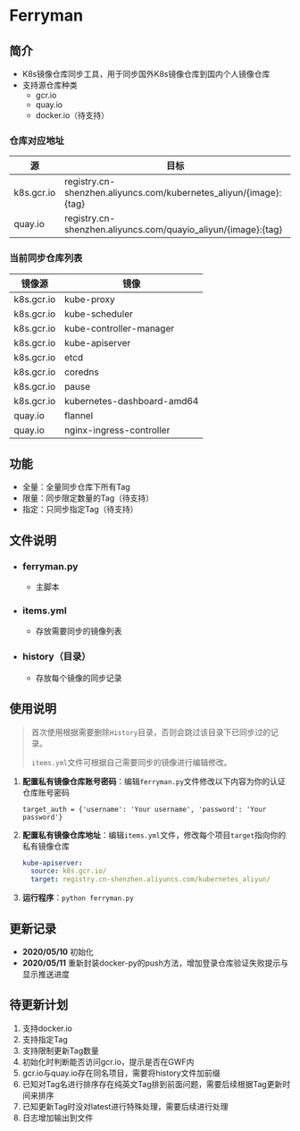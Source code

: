 # Ferryman
## 简介

- K8s镜像仓库同步工具，用于同步国外K8s镜像仓库到国内个人镜像仓库
- 支持源仓库种类
  - gcr.io
  - quay.io
  - docker.io（待支持）

### 仓库对应地址

| 源         | 目标                                                         |
| ---------- | ------------------------------------------------------------ |
| k8s.gcr.io | registry.cn-shenzhen.aliyuncs.com/kubernetes_aliyun/{image}:{tag} |
| quay.io    | registry.cn-shenzhen.aliyuncs.com/quayio_aliyun/{image}:{tag} |

### 当前同步仓库列表

| 镜像源     | 镜像                       |
| ---------- | -------------------------- |
| k8s.gcr.io | kube-proxy                 |
| k8s.gcr.io | kube-scheduler             |
| k8s.gcr.io | kube-controller-manager    |
| k8s.gcr.io | kube-apiserver             |
| k8s.gcr.io | etcd                       |
| k8s.gcr.io | coredns                    |
| k8s.gcr.io | pause                      |
| k8s.gcr.io | kubernetes-dashboard-amd64 |
| quay.io    | flannel                    |
| quay.io    | nginx-ingress-controller   |

## 功能

- 全量：全量同步仓库下所有Tag
- 限量：同步限定数量的Tag（待支持）
- 指定：只同步指定Tag（待支持）

## 文件说明

- ### ferryman.py

  - 主脚本
  
- ### items.yml

  - 存放需要同步的镜像列表


- ### history（目录）

  - 存放每个镜像的同步记录

## 使用说明

   > 首次使用根据需要删除`History`目录，否则会跳过该目录下已同步过的记录。
   >
   > `items.yml`文件可根据自己需要同步的镜像进行编辑修改。



1. **配置私有镜像仓库账号密码**：编辑`ferryman.py`文件修改以下内容为你的认证仓库账号密码

   ```shell
   target_auth = {'username': 'Your username', 'password': 'Your password'}
   ```

   

2. **配置私有镜像仓库地址**：编辑`items.yml`文件，修改每个项目`target`指向你的私有镜像仓库

   ```yaml
   kube-apiserver:
     source: k8s.gcr.io/
     target: registry.cn-shenzhen.aliyuncs.com/kubernetes_aliyun/
   ```



3. **运行程序**：`python ferryman.py`

   

## 更新记录

- **2020/05/10**    初始化
- **2020/05/11**    重新封装docker-py的push方法，增加登录仓库验证失败提示与显示推送进度



## 待更新计划

1. 支持docker.io
2. 支持指定Tag
3. 支持限制更新Tag数量
4. 初始化时判断能否访问gcr.io，提示是否在GWF内
5. gcr.io与quay.io存在同名项目，需要将history文件加前缀
7. 已知对Tag名进行排序存在纯英文Tag排到前面问题，需要后续根据Tag更新时间来排序
8. 已知更新Tag时没对latest进行特殊处理，需要后续进行处理
9. 日志增加输出到文件

